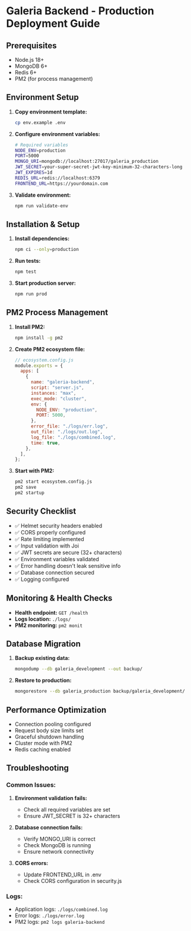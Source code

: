 # Galeria Backend - Production Deployment Guide

## Prerequisites

- Node.js 18+
- MongoDB 6+
- Redis 6+
- PM2 (for process management)

## Environment Setup

1. **Copy environment template:**

   ```bash
   cp env.example .env
   ```

2. **Configure environment variables:**

   ```bash
   # Required variables
   NODE_ENV=production
   PORT=5000
   MONGO_URI=mongodb://localhost:27017/galeria_production
   JWT_SECRET=your-super-secret-jwt-key-minimum-32-characters-long
   JWT_EXPIRES=1d
   REDIS_URL=redis://localhost:6379
   FRONTEND_URL=https://yourdomain.com
   ```

3. **Validate environment:**
   ```bash
   npm run validate-env
   ```

## Installation & Setup

1. **Install dependencies:**

   ```bash
   npm ci --only=production
   ```

2. **Run tests:**

   ```bash
   npm test
   ```

3. **Start production server:**
   ```bash
   npm run prod
   ```

## PM2 Process Management

1. **Install PM2:**

   ```bash
   npm install -g pm2
   ```

2. **Create PM2 ecosystem file:**

   ```javascript
   // ecosystem.config.js
   module.exports = {
     apps: [
       {
         name: "galeria-backend",
         script: "server.js",
         instances: "max",
         exec_mode: "cluster",
         env: {
           NODE_ENV: "production",
           PORT: 5000,
         },
         error_file: "./logs/err.log",
         out_file: "./logs/out.log",
         log_file: "./logs/combined.log",
         time: true,
       },
     ],
   };
   ```

3. **Start with PM2:**
   ```bash
   pm2 start ecosystem.config.js
   pm2 save
   pm2 startup
   ```

## Security Checklist

- ✅ Helmet security headers enabled
- ✅ CORS properly configured
- ✅ Rate limiting implemented
- ✅ Input validation with Joi
- ✅ JWT secrets are secure (32+ characters)
- ✅ Environment variables validated
- ✅ Error handling doesn't leak sensitive info
- ✅ Database connection secured
- ✅ Logging configured

## Monitoring & Health Checks

- **Health endpoint:** `GET /health`
- **Logs location:** `./logs/`
- **PM2 monitoring:** `pm2 monit`

## Database Migration

1. **Backup existing data:**

   ```bash
   mongodump --db galeria_development --out backup/
   ```

2. **Restore to production:**
   ```bash
   mongorestore --db galeria_production backup/galeria_development/
   ```

## Performance Optimization

- Connection pooling configured
- Request body size limits set
- Graceful shutdown handling
- Cluster mode with PM2
- Redis caching enabled

## Troubleshooting

### Common Issues:

1. **Environment validation fails:**

   - Check all required variables are set
   - Ensure JWT_SECRET is 32+ characters

2. **Database connection fails:**

   - Verify MONGO_URI is correct
   - Check MongoDB is running
   - Ensure network connectivity

3. **CORS errors:**
   - Update FRONTEND_URL in .env
   - Check CORS configuration in security.js

### Logs:

- Application logs: `./logs/combined.log`
- Error logs: `./logs/error.log`
- PM2 logs: `pm2 logs galeria-backend`
